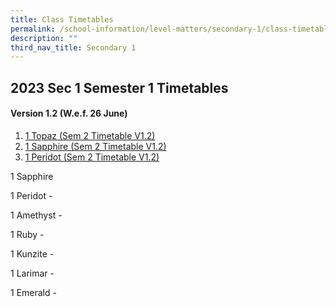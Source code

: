 ```yaml
---
title: Class Timetables
permalink: /school-information/level-matters/secondary-1/class-timetables/
description: ""
third_nav_title: Secondary 1
---
```

## 2023 Sec 1 Semester 1 Timetables

#### Version 1.2 (W.e.f. 26 June)

1.   <a href="/files/Class%20Timetables/2023/Sem%202/V1_2/2023%20sem2%20s1t%20tt%20v1_2.pdf" target="_blank"> 1 Topaz (Sem 2 Timetable V1.2)</a>
2.    <a href="/files/Class%20Timetables/2023/Sem%202/V1_2/2023%20sem2%20s1s%20tt%20v1_2.pdf" target="_blank"> 1 Sapphire (Sem 2 Timetable V1.2)</a>
3.    <a href="/files/Class%20Timetables/2023/Sem%202/V1_2/2023%20sem2%20s1p%20tt%20v1_2.pdf" target="_blank"> 1 Peridot (Sem 2 Timetable V1.2)</a>

1 Sapphire

1 Peridot - 

1 Amethyst - 

1 Ruby - 

1 Kunzite - 

1 Larimar - 

1 Emerald - 